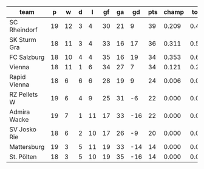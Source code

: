 |     team     | p  | w  | d | l  | gf | ga | gd  | pts | champ | top2  | top3  | top4  |  5-7  | bot4  | bot3  | bot2  |
|--------------|----|----|---|----|----|----|-----|-----|-------|-------|-------|-------|-------|-------|-------|-------|
| SC Rheindorf | 19 | 12 | 3 |  4 | 30 | 21 |   9 |  39 | 0.209 | 0.463 | 0.725 | 0.947 | 0.053 | 0.000 | 0.000 | 0.000|
| SK Sturm Gra | 18 | 11 | 3 |  4 | 33 | 16 |  17 |  36 | 0.311 | 0.587 | 0.814 | 0.960 | 0.040 | 0.000 | 0.000 | 0.000|
| FC Salzburg  | 18 | 10 | 4 |  4 | 35 | 16 |  19 |  34 | 0.353 | 0.627 | 0.838 | 0.969 | 0.031 | 0.000 | 0.000 | 0.000|
| Vienna       | 18 | 11 | 1 |  6 | 34 | 27 |   7 |  34 | 0.121 | 0.298 | 0.541 | 0.871 | 0.129 | 0.002 | 0.000 | 0.000|
| Rapid Vienna | 18 |  6 | 6 |  6 | 28 | 19 |   9 |  24 | 0.006 | 0.025 | 0.080 | 0.235 | 0.753 | 0.055 | 0.012 | 0.002|
| RZ Pellets W | 19 |  6 | 4 |  9 | 25 | 31 |  -6 |  22 | 0.000 | 0.000 | 0.001 | 0.010 | 0.748 | 0.511 | 0.242 | 0.080|
| Admira Wacke | 19 |  7 | 1 | 11 | 17 | 33 | -16 |  22 | 0.000 | 0.000 | 0.000 | 0.002 | 0.486 | 0.782 | 0.512 | 0.216|
| SV Josko Rie | 18 |  6 | 2 | 10 | 17 | 26 |  -9 |  20 | 0.000 | 0.000 | 0.001 | 0.006 | 0.577 | 0.708 | 0.417 | 0.166|
| Mattersburg  | 19 |  3 | 5 | 11 | 19 | 33 | -14 |  14 | 0.000 | 0.000 | 0.000 | 0.000 | 0.071 | 0.979 | 0.930 | 0.802|
| St. Pölten   | 18 |  3 | 5 | 10 | 19 | 35 | -16 |  14 | 0.000 | 0.000 | 0.000 | 0.000 | 0.113 | 0.962 | 0.887 | 0.735|
